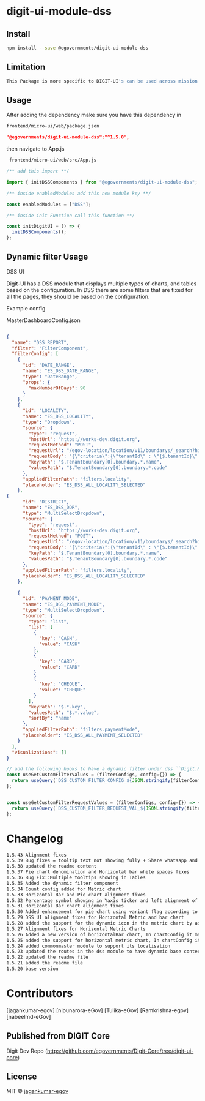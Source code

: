 <!-- TODO: update this -->

# digit-ui-module-dss

## Install

```bash
npm install --save @egovernments/digit-ui-module-dss
```

## Limitation

```bash
This Package is more specific to DIGIT-UI's can be used across mission's
```

## Usage

After adding the dependency make sure you have this dependency in

```bash
frontend/micro-ui/web/package.json
```

```json
"@egovernments/digit-ui-module-dss":"^1.5.0",
```

then navigate to App.js

```bash
 frontend/micro-ui/web/src/App.js
```


```jsx
/** add this import **/

import { initDSSComponents } from "@egovernments/digit-ui-module-dss";

/** inside enabledModules add this new module key **/

const enabledModules = ["DSS"];

/** inside init Function call this function **/

const initDigitUI = () => {
  initDSSComponents();
};
```

## Dynamic filter Usage
DSS UI

Digit-UI has a DSS module that displays multiple types of charts, and tables based on the configuration. In DSS there are some filters that are fixed for all the pages, they should be based on the configuration. 

Example config

MasterDashboardConfig.json

```json

{
  "name": "DSS_REPORT",
  "filter": "FilterComponent",
  "filterConfig": [
    {
      "id": "DATE_RANGE",
      "name": "ES_DSS_DATE_RANGE",
      "type": "DateRange",
      "props": {
        "maxNumberOfDays": 90
      }
    },
    {
      "id": "LOCALITY",
      "name": "ES_DSS_LOCALITY",
      "type": "Dropdown",
      "source": {
        "type": "request",
        "hostUrl": "https://works-dev.digit.org",
        "requestMethod": "POST",
        "requestUrl": "/egov-location/location/v11/boundarys/_search?hierarchyTypeCode=ADMIN&boundaryType=Locality&tenantId={$.tenantId}",
        "requestBody": "{\"criteria\":{\"tenantId\" : \"{$.tenantId}\" }}",
        "keyPath": "$.TenantBoundary[0].boundary.*.name",
        "valuesPath": "$.TenantBoundary[0].boundary.*.code"
      },
      "appliedFilterPath": "filters.locality",
      "placeholder": "ES_DSS_ALL_LOCALITY_SELECTED"
    },
{
      "id": "DISTRICT",
      "name": "ES_DSS_DDR",
      "type": "MultiSelectDropdown",
      "source": {
        "type": "request",
        "hostUrl": "https://works-dev.digit.org",
        "requestMethod": "POST",
        "requestUrl": "/egov-location/location/v11/boundarys/_search?hierarchyTypeCode=ADMIN&boundaryType=Locality&tenantId={$.tenantId}",
        "requestBody": "{\"criteria\":{\"tenantId\" : \"{$.tenantId}\" }}",
        "keyPath": "$.TenantBoundary[0].boundary.*.name",
        "valuesPath": "$.TenantBoundary[0].boundary.*.code"
      },
      "appliedFilterPath": "filters.locality",
      "placeholder": "ES_DSS_ALL_LOCALITY_SELECTED"
    },
    
    {
      "id": "PAYMENT_MODE",
      "name": "ES_DSS_PAYMENT_MODE",
      "type": "MultiSelectDropdown",
      "source": {
        "type": "list",
        "list": [
          {
            "key": "CASH",
            "value": "CASH"
          },
          {
            "key": "CARD",
            "value": "CARD"
          }
          {
            "key": "CHEQUE",
            "value": "CHEQUE"
          }
        ],
        "keyPath": "$.*.key",
        "valuesPath": "$.*.value",
        "sortBy": "name"
      },
      "appliedFilterPath": "filters.paymentMode",
      "placeholder": "ES_DSS_ALL_PAYMENT_SELECTED"
    }
  ],
  "visualizations": []
}
```

```jsx
// add the following hooks to have a dynamic filter under dss ``Digit.Hooks.dss.useGetCustomFilterValues``
const useGetCustomFilterValues = (filterConfigs, config={}) => {
  return useQuery(`DSS_CUSTOM_FILTER_CONFIG_${JSON.stringify(filterConfigs)}`, () => DSSService.getFiltersConfigData(filterConfigs), config);
};


const useGetCustomFilterRequestValues = (filterConfigs, config={}) => {
  return useQuery(`DSS_CUSTOM_FILTER_REQUEST_VAL_${JSON.stringify(filterConfigs)}`, () => DSSService.getCustomFiltersDynamicValues(filterConfigs), config);
};
```


# Changelog

```bash
1.5.43 Alignment fixes
1.5.39 Bug fixes = tooltip text not showing fully + Share whatsapp and email was not working
1.5.38 updated the readme content
1.5.37 Pie chart denomination and Horizontal bar white spaces fixes
1.5.36 Bug Fix::Multiple tooltips showing in Tables
1.5.35 Added the dynamic filter component 
1.5.34 Count config added for Metric chart
1.5.33 Horizontal Bar and Pie chart alignment fixes
1.5.32 Percentage symbol showing in Yaxis ticker and left alignment of label for FSM Capacity Utilization 
1.5.31 Horizontal Bar chart alignment fixes
1.5.30 Added enhancement for pie chart using variant flag according to new requirements. Refer CustomPieChart component.
1.5.29 DSS UI alignment fixes for Horizontal Metric and bar chart
1.5.28 added the support for the dynamic icon in the metric chart by adding flag iconName
1.5.27 Alignment fixes for Horizontal Metric Charts
1.5.26 Added a new version of horizontalBar chart, In chartConfig it makes use of this boolean key = horizontalBarv2
1.5.25 added the support for horizontal metric chart, In chartConfig it makes use of this boolean key = isHorizontalChart
1.5.24 added commonmaster module to support its localisation
1.5.23 updated the routes in the dss module to have dynamic base context path
1.5.22 updated the readme file
1.5.21 added the readme file
1.5.20 base version
```

# Contributors

[jagankumar-egov] [nipunarora-eGov] [Tulika-eGov] [Ramkrishna-egov] [nabeelmd-eGov]

## Published from DIGIT Core 
Digit Dev Repo (https://github.com/egovernments/Digit-Core/tree/digit-ui-core)

## License

MIT © [jagankumar-egov](https://github.com/jagankumar-egov)